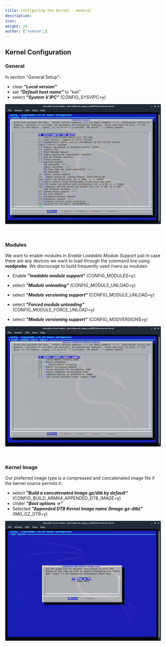 ```yaml
---
title: Configuring the Kernel - General
description:
icon:
weight: 24
author: ["re4son",]
---
```


## Kernel Configuration

### General

In section "General Setup":

- clear ***"Local version"***
- set ***"Default host name"*** to "kali"
- select ***"System V IPC"***
  (CONFIG_SYSVIPC=y)

![](nh-kernel-110-general.png)

&nbsp;

### Modules

We want to enable modules in _Enable Loadable Module Support_ just in case there are any devices we want to load through the command line using **modprobe**. We discourage to build frequently used rivers as modules:

- Enable ***"loadable module support"***
  (CONFIG_MODULES=y):

- select ***"Module unloading"***
  (CONFIG_MODULE_UNLOAD=y)
- select ***"Module versioning support"***
  (CONFIG_MODULE_UNLOAD=y)
- select ***"Forced module unloading"***
  (CONFIG_MODULE_FORCE_UNLOAD=y)
- select ***"Module versioning support"***
  (CONFIG_MODVERSIONS=y)

![](nh-kernel-120-modules.png)

&nbsp;

### Kernel Image

Our preferred image type is a compressed and concatenated image file if the kernel source permits it:

- select ***"Build a concatenated Image.gz/dtb by default"***
  (CONFIG_BUILD_ARM64_APPENDED_DTB_IMAGE=y)
- Under ***"Boot options ->"***
- Selected ***"Appended DTB Kernel Image name (Image.gz-dtb)"***
  (IMG_GZ_DTB=y)

![](nh-kernel-130-kernel.png)
